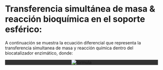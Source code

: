 

# Transferencia simultánea de masa & reacción bioquímica en el soporte esférico:

A continuación se muestra la ecuación diferencial que representa la transferencia simultanea de masa y reacción química dentro del biocatalizador enzimático, donde:

<div align="center" style="background-color: rgb(50, 50, 50);">
  <img alt="formula" src="https://render.githubusercontent.com/render/math?math=\frac{d^{2}%20S}{dr^{2}}%20%2B\frac{dS}{dr}\frac{2}{r}%20%2B\phi%20^{2}\frac{\beta%20*S}{\beta%20%2BS}%20=0" />
</div>